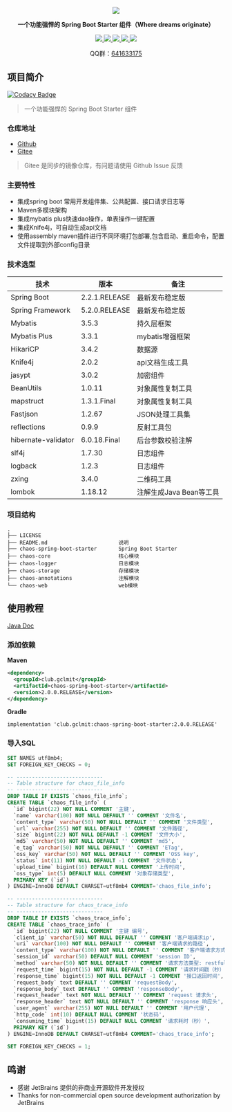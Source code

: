 <p align="center">
	<a href="https://github.com/gclm/chaos"><img src="https://cdn.jsdelivr.net/gh/gclm/images@master/20200414/1586827646660.png"></a>
</p>
<p align="center">
	<strong>一个功能强悍的 Spring Boot Starter 组件（Where dreams originate）</strong>
</p>
<p align="center">
	<a target="_blank" href="https://github.com/gclm/chaos/actions">
        <img src="https://github.com/gclm/chaos/actions/workflows/maven.yml/badge.svg" />
	</a>
    <a target="_blank" href="https://github.com/gclm/chaos/actions">
        <img src="https://github.com/gclm/chaos/actions/workflows/codeql-analysis.yml/badge.svg" />
	</a>
    <a target="_blank" href="https://search.maven.org/search?q=g:%20club.gclmit%20AND%20a:%20chaos-spring-boot-starter">
        <img src="https://img.shields.io/maven-central/v/club.gclmit/chaos-spring-boot-starter.svg?label=Maven%20Central" />
	</a>
	<a target="_blank" href="https://github.com/gclm/chaos/blob/master/LICENSE/">
        <img src="https://img.shields.io/:license-Apache2-blue.svg" />
	</a>
	<a target="_blank" href="https://www.oracle.com/technetwork/java/javase/downloads/index.html">
		<img src="https://img.shields.io/badge/JDK-11+-green.svg" />
	</a>

[comment]: <> (<a href="https://codecov.io/gh/gclm/chaos">)

[comment]: <> (<img src="https://codecov.io/gh/gclm/chaos/branch/master/graph/badge.svg" />)

[comment]: <> (</a> )

[comment]: <> (    <a href="https://travis-ci.com/gclm/chaos">)

[comment]: <> (        <img src="https://travis-ci.com/gclm/chaos.svg?branch=master" />)

[comment]: <> (    </a>)
</p>
<p align="center">
    QQ群：<a target="_blank" href="//shang.qq.com/wpa/qunwpa?idkey=4684b1c1194706adcc4ce7c9428935d31c0b2a86b51e96cb807fa30f94cebfde">641633175</a>
</p>

##  项目简介

[![Codacy Badge](https://api.codacy.com/project/badge/Grade/77d4a12e4b104e4e8fbc5ca6c5075f1b)](https://app.codacy.com/gh/gclm/chaos?utm_source=github.com&utm_medium=referral&utm_content=gclm/chaos&utm_campaign=Badge_Grade_Settings)

> 一个功能强悍的 Spring Boot Starter 组件

### 仓库地址

- [Github](https://github.com/gclm/chaos.git)
- [Gitee](https://gitee.com/gclm/chaos)
> Gitee 是同步的镜像仓库，有问题请使用 Github Issue 反馈

### 主要特性

- 集成spring boot 常用开发组件集、公共配置、接口请求日志等
- Maven多模块架构
- 集成mybatis plus快速dao操作，单表操作一键配置
- 集成Knife4j，可自动生成api文档
- 使用assembly maven插件进行不同环境打包部署,包含启动、重启命令，配置文件提取到外部config目录

### 技术选型
技术 | 版本 |  备注
-|-|-
Spring Boot | 2.2.1.RELEASE | 最新发布稳定版 
Spring Framework | 5.2.0.RELEASE | 最新发布稳定版 
 Mybatis             | 3.5.3         | 持久层框架              
 Mybatis Plus        | 3.3.1         | mybatis增强框架         
 HikariCP            | 3.4.2         | 数据源                  
 Knife4j             | 2.0.2         | api文档生成工具         
 jasypt              | 3.0.2         | 加密组件                
 BeanUtils           | 1.0.11        | 对象属性复制工具        
 mapstruct           | 1.3.1.Final   | 对象属性复制工具        
 Fastjson            | 1.2.67        | JSON处理工具集          
 reflections         | 0.9.9         | 反射工具包 
 hibernate-validator | 6.0.18.Final  | 后台参数校验注解 
 slf4j               | 1.7.30        | 日志组件                
 logback             | 1.2.3         | 日志组件                
 zxing               | 3.4.0         | 二维码工具              
 lombok              | 1.18.12       | 注解生成Java Bean等工具                    

### 项目结构

```text
.
├── LICENSE
├── README.md                       说明
├── chaos-spring-boot-starter       Spring Boot Starter     
├── chaos-core                      核心模块
├── chaos-logger                    日志模块
├── chaos-storage                   存储模块
├── chaos-annotations               注解模块
└── chaos-web                       web模块
```

## 使用教程

[Java Doc](https://apidoc.gitee.com/gclm/chaos/)

### 添加依赖

**Maven**
```xml
<dependency>
  <groupId>club.gclmit</groupId>
  <artifactId>chaos-spring-boot-starter</artifactId>
  <version>2.0.0.RELEASE</version>
</dependency>
```

**Gradle**
```text
implementation 'club.gclmit:chaos-spring-boot-starter:2.0.0.RELEASE'
```

### 导入SQL
```sql
SET NAMES utf8mb4;
SET FOREIGN_KEY_CHECKS = 0;

-- ----------------------------
-- Table structure for chaos_file_info
-- ----------------------------
DROP TABLE IF EXISTS `chaos_file_info`;
CREATE TABLE `chaos_file_info` (
  `id` bigint(22) NOT NULL COMMENT '主键',
  `name` varchar(100) NOT NULL DEFAULT '' COMMENT '文件名',
  `content_type` varchar(50) NOT NULL DEFAULT '' COMMENT '文件类型',
  `url` varchar(255) NOT NULL DEFAULT '' COMMENT '文件路径',
  `size` bigint(22) NOT NULL DEFAULT -1 COMMENT '文件大小',
  `md5` varchar(50) NOT NULL DEFAULT '' COMMENT 'md5',
  `e_tag` varchar(50) NOT NULL DEFAULT '' COMMENT 'ETag',
  `oss_key` varchar(50) NOT NULL DEFAULT '' COMMENT 'OSS key',
  `status` int(11) NOT NULL DEFAULT -1 COMMENT '文件状态',
  `upload_time` bigint(16) DEFAULT NULL COMMENT '上传时间',
  `oss_type` int(5) DEFAULT NULL COMMENT '对象存储类型',
  PRIMARY KEY (`id`)
) ENGINE=InnoDB DEFAULT CHARSET=utf8mb4 COMMENT='chaos_file_info';

-- ----------------------------
-- Table structure for chaos_trace_info
-- ----------------------------
DROP TABLE IF EXISTS `chaos_trace_info`;
CREATE TABLE `chaos_trace_info` (
  `id` bigint(22) NOT NULL COMMENT '主键 编号',
  `client_ip` varchar(50) NOT NULL DEFAULT '' COMMENT '客户端请求ip',
  `uri` varchar(100) NOT NULL DEFAULT '' COMMENT '客户端请求的路径',
  `content_type` varchar(100) NOT NULL DEFAULT '' COMMENT '客户端请求方式',
  `session_id` varchar(50) DEFAULT NULL COMMENT 'session ID',
  `method` varchar(50) NOT NULL DEFAULT '' COMMENT '请求方法类型: restful 风格',
  `request_time` bigint(15) NOT NULL DEFAULT -1 COMMENT '请求时间戳（秒）',
  `response_time` bigint(15) NOT NULL DEFAULT -1 COMMENT '接口返回时间',
  `request_body` text DEFAULT '' COMMENT 'requestBody',
  `response_body` text DEFAULT '' COMMENT 'responseBody',
  `request_header` text NOT NULL DEFAULT '' COMMENT 'request 请求头',
  `response_header` text NOT NULL DEFAULT '' COMMENT 'response 响应头',
  `user_agent` varchar(255) NOT NULL DEFAULT '' COMMENT '用户代理',
  `http_code` int(10) DEFAULT NULL COMMENT '状态码',
  `consuming_time` bigint(15) DEFAULT NULL COMMENT '请求耗时（秒）',
  PRIMARY KEY (`id`)
) ENGINE=InnoDB DEFAULT CHARSET=utf8mb4 COMMENT='chaos_trace_info';

SET FOREIGN_KEY_CHECKS = 1;
```

## 鸣谢

- 感谢 JetBrains 提供的非商业开源软件开发授权
- Thanks for non-commercial open source development authorization by JetBrains





